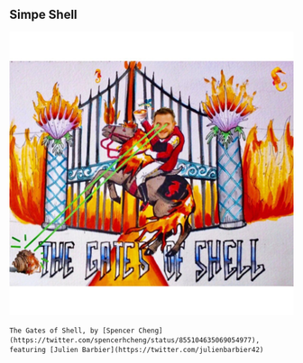 ## Simpe Shell 
<img src="shell.jpeg" >
   
`The Gates of Shell, by [Spencer Cheng](https://twitter.com/spencerhcheng/status/855104635069054977), featuring [Julien Barbier](https://twitter.com/julienbarbier42)`

